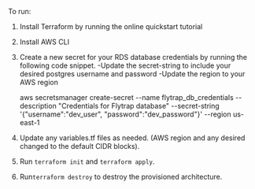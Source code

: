 To run:

1. Install Terraform by running the online quickstart tutorial

2. Install AWS CLI

3. Create a new secret for your RDS database credentials by running the following code snippet.
    -Update the secret-string to include your desired postgres username and password
    -Update the region to your AWS region

    aws secretsmanager create-secret
        --name flytrap_db_credentials
        --description "Credentials for Flytrap database"
        --secret-string '{"username":"dev_user", "password":"dev_password"}'
        --region us-east-1


4. Update any variables.tf files as needed. (AWS region and any desired changed to the
   default CIDR blocks).

5. Run `terraform init` and `terraform apply`.

6. Run`terraform destroy` to destroy the provisioned architecture.

